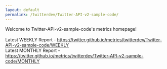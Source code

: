 ```yaml
---
layout: default
permalink: /twitterdev/Twitter-API-v2-sample-code/
---
```

Welcome to Twitter-API-v2-sample-code's metrics homepage!
<br><br>
Latest WEEKLY Report - <a href="https://twitter.github.io/metrics/twitterdev/Twitter-API-v2-sample-code/WEEKLY">https://twitter.github.io/metrics/twitterdev/Twitter-API-v2-sample-code/WEEKLY</a>
<br>
Latest MONTHLY Report - <a href="https://twitter.github.io/metrics/twitterdev/Twitter-API-v2-sample-code/MONTHLY">https://twitter.github.io/metrics/twitterdev/Twitter-API-v2-sample-code/MONTHLY</a>
<br>
